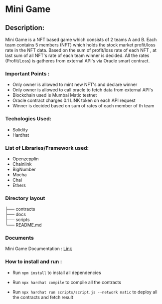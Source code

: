 # Mini Game

## Description:
 
Mini Game is a NFT based game which consists of 2 teams A and B. Each team contains 5 members (NFT) which holds the stock market profit/loss rate in the NFT data. Based on the sum of profit/loss rate of each NFT , at last sum of all NFT's rate of each team winner is decided. All the rates (Profit/Loss) is gatheres from external API's via Oracle smart contract.

### Important Points :

- Only owner is allowed to mint new NFT's and declare winner
- Only owner is allowed to call oracle to fetch data from external API's
- Blockchain used is Mumbai Matic testnet
- Oracle contract charges 0.1 LINK token on each API request
- Winner is decided based on sum of rates of each member of th team

### Techologies Used:

- Solidity
- Hardhat

### List of Libraries/Framework used:

- Openzepplin
- Chainlink
- BigNumber
- Mocha
- Chai
- Ethers

### Directory layout
       
├── contracts                    
├── docs                    
├── scripts                             
└── README.md

### Documents

Mini Game Documentation :  [Link](https://mylink.pdf)

### How to install and run :

- Run `npm install` to install all dependencies

- Run `npx hardhat compile` to compile all the contracts

- Run `npx hardhat run scripts/script.js --network matic` to deploy all the contracts and fetch result
